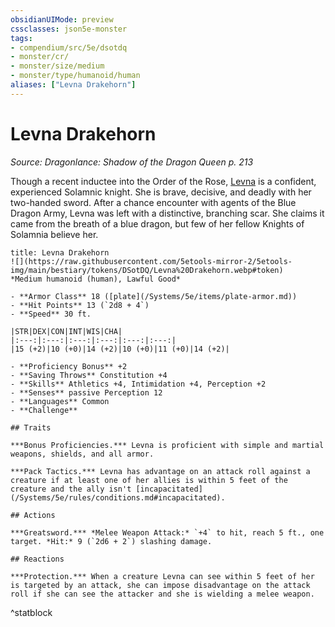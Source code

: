 ```yaml
---
obsidianUIMode: preview
cssclasses: json5e-monster
tags:
- compendium/src/5e/dsotdq
- monster/cr/
- monster/size/medium
- monster/type/humanoid/human
aliases: ["Levna Drakehorn"]
---
```

# Levna Drakehorn
*Source: Dragonlance: Shadow of the Dragon Queen p. 213*  

Though a recent inductee into the Order of the Rose, [Levna](/Systems/5e/bestiary/npc/levna-drakehorn-dsotdq.md) is a confident, experienced Solamnic knight. She is brave, decisive, and deadly with her two-handed sword. After a chance encounter with agents of the Blue Dragon Army, Levna was left with a distinctive, branching scar. She claims it came from the breath of a blue dragon, but few of her fellow Knights of Solamnia believe her.

```ad-statblock
title: Levna Drakehorn
![](https://raw.githubusercontent.com/5etools-mirror-2/5etools-img/main/bestiary/tokens/DSotDQ/Levna%20Drakehorn.webp#token)
*Medium humanoid (human), Lawful Good*

- **Armor Class** 18 ([plate](/Systems/5e/items/plate-armor.md))
- **Hit Points** 13 (`2d8 + 4`)
- **Speed** 30 ft.

|STR|DEX|CON|INT|WIS|CHA|
|:---:|:---:|:---:|:---:|:---:|:---:|
|15 (+2)|10 (+0)|14 (+2)|10 (+0)|11 (+0)|14 (+2)|

- **Proficiency Bonus** +2
- **Saving Throws** Constitution +4
- **Skills** Athletics +4, Intimidation +4, Perception +2
- **Senses** passive Perception 12
- **Languages** Common
- **Challenge** 

## Traits

***Bonus Proficiencies.*** Levna is proficient with simple and martial weapons, shields, and all armor.

***Pack Tactics.*** Levna has advantage on an attack roll against a creature if at least one of her allies is within 5 feet of the creature and the ally isn't [incapacitated](/Systems/5e/rules/conditions.md#incapacitated).

## Actions

***Greatsword.*** *Melee Weapon Attack:* `+4` to hit, reach 5 ft., one target. *Hit:* 9 (`2d6 + 2`) slashing damage.

## Reactions

***Protection.*** When a creature Levna can see within 5 feet of her is targeted by an attack, she can impose disadvantage on the attack roll if she can see the attacker and she is wielding a melee weapon.
```
^statblock